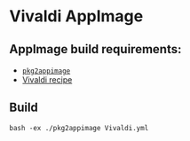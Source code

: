 # Vivaldi AppImage

## AppImage build requirements:
* [`pkg2appimage`](https://github.com/AppImage/AppImages/tree/master/pkg2appimage) 
* [Vivaldi recipe](https://github.com/AppImage/AppImages/blob/master/recipes/Vivaldi.yml)

## Build
`bash -ex ./pkg2appimage Vivaldi.yml`
